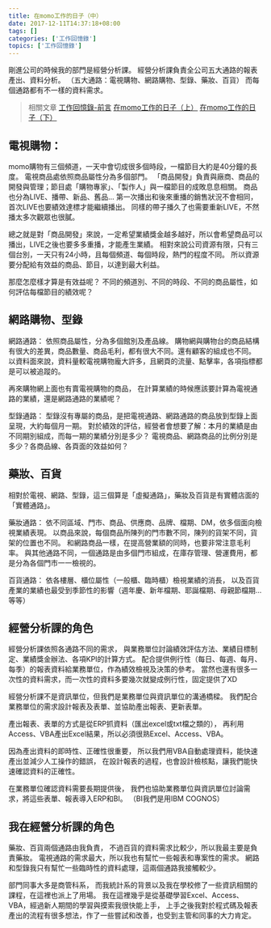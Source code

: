 ```yaml
---
title: 在momo工作的日子（中）
date: 2017-12-11T14:37:18+08:00
tags: []
categories: ['工作回憶錄']
topics: ['工作回憶錄']
---
```


剛進公司的時候我的部門是經營分析課。
經營分析課負責全公司五大通路的報表產出、資料分析。
（五大通路：電視購物、網路購物、型錄、藥妝、百貨）
而每個通路都有不一樣的資料需求。

<!--more-->


>相關文章
>[工作回憶錄-前言](/work-history/)
>[在momo工作的日子（上）](/work-at-momo-1/)
>[在momo工作的日子（下）](/work-at-momo-3/)


## 電視購物：

momo購物有三個頻道，一天中會切成很多個時段，一檔節目大約是40分鐘的長度。
電視商品處依照商品屬性分為多個部門。
「商品開發」負責與廠商、商品的開發與管理；節目處「購物專家」、「製作人」與一檔節目的成敗息息相關。
商品也分為LIVE、播帶、新品、舊品...
第一次播出和後來重播的銷售狀況不會相同，首次LIVE也要績效達標才能繼續播出。
同樣的帶子播久了也需要重新LIVE，不然播太多次觀眾也很膩。

總之就是對「商品開發」來說，一定希望業績獎金越多越好，所以會希望商品可以播出，LIVE之後也要多多重播，才能產生業績。
相對來說公司資源有限，只有三個台別，一天只有24小時，且每個頻道、每個時段，熱門的程度不同。
所以資源要分配給有效益的商品、節目，以達到最大利益。

那麼怎麼樣才算是有效益呢？
不同的頻道別、不同的時段、不同的商品屬性，如何評估每檔節目的績效呢？

## 網路購物、型錄

網路通路：
依照商品屬性，分為多個館別及產品線。
購物網與購物台的商品結構有很大的差異，商品數量、商品毛利，都有很大不同。還有顧客的組成也不同。
以資料面來說，資料量較電視購物龐大許多，且網頁的流量、點擊率，各項指標都是可以被追蹤的。

再來購物網上面也有賣電視購物的商品，
在計算業績的時候應該要計算為電視通路的業績，還是網路通路的業績呢？

型錄通路：
型錄沒有專屬的商品，是把電視通路、網路通路的商品放到型錄上面呈現，大約每個月一期。
對於績效的評估，經營者會想要了解：本月的業績是由不同期別組成，而每一期的業績分別是多少？
電視商品、網路商品的比例分別是多少？各商品線、各頁面的效益如何？

## 藥妝、百貨

相對於電視、網路、型錄，這三個算是「虛擬通路」，藥妝及百貨是有實體店面的「實體通路」。

藥妝通路：
依不同區域、門市、商品、供應商、品牌、檔期、DM，依多個面向檢視業績表現。
以商品來說，每個商品所陳列的門市數不同，陳列的貨架不同，貨架的位置也不同。
和網路商品一樣，在提高營業額的同時，也要非常注意毛利率。
與其他通路不同，一個通路是由多個門市組成，在庫存管理、營運費用，都是分為各個門市一一檢視的。

百貨通路：
依各樓層、櫃位屬性（一般櫃、臨時櫃）檢視業績的消長，
以及百貨產業的業績也最受到季節性的影響（週年慶、新年檔期、耶誕檔期、母親節檔期...等等）


## 經營分析課的角色
經營分析課依照各通路不同的需求，
與業務單位討論績效評估方法、業績目標制定、業績獎金辦法、各項KPI的計算方式。
配合提供例行性（每日、每週、每月、每季）的報表資料給業務單位，作為績效檢視及決策的參考。
當然也還有很多一次性的資料需求，而一次性的資料多要幾次就變成例行性，固定提供了XD

經營分析課不是資訊單位，但我們是業務單位與資訊單位的溝通橋樑。
我們配合業務單位的需求設計報表及表單、並協助產出報表、更新表單。

產出報表、表單的方式是從ERP抓資料（匯出excel或txt檔之類的），
再利用Access、VBA產出Excel結果，所以必須很熟Excel、Access、VBA。

因為產出資料的即時性、正確性很重要，
所以我們用VBA自動處理資料，能快速產出並減少人工操作的錯誤，
在設計報表的過程，也會設計檢核點，讓我們能快速確認資料的正確性。

在業務單位確認資料需要長期提供後，
我們也協助業務單位與資訊單位討論需求，將這些表單、報表導入ERP和BI。
（BI我們是用IBM COGNOS）


## 我在經營分析課的角色
藥妝、百貨兩個通路由我負責，
不過百貨的資料需求比較少，所以我最主要是負責藥妝。
電視通路的需求最大，所以我也有幫忙一些報表和專案性的需求。
網路和型錄我只有幫忙一些臨時性的資料處理，這兩個通路我接觸較少。

部門同事大多是商管科系，
而我統計系的背景以及我在學校修了一些資訊相關的課程，在這裡也派上了用場。
我在這裡幾乎是從基礎學習Excel、Access、VBA，經過新人期間的學習與摸索我很快能上手，
上手之後我對於程式碼及報表產出的流程有很多想法，作了一些嘗試和改善，也受到主管和同事的大力肯定。

